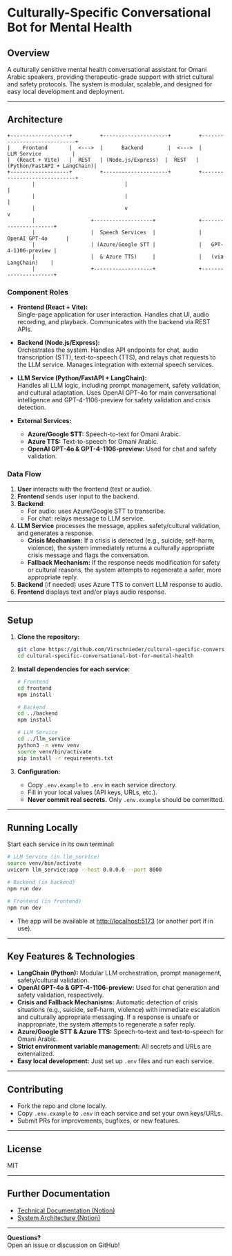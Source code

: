 # Culturally-Specific Conversational Bot for Mental Health

## Overview

A culturally sensitive mental health conversational assistant for Omani Arabic speakers, providing therapeutic-grade support with strict cultural and safety protocols. The system is modular, scalable, and designed for easy local development and deployment.

---

## Architecture

```
+-------------------+         +---------------------+         +-----------------------------+
|    Frontend       |  <--->  |      Backend        |  <--->  |        LLM Service          |
|  (React + Vite)   |  REST   | (Node.js/Express)  |  REST   | (Python/FastAPI + LangChain)|
+-------------------+         +---------------------+         +-----------------------------+
        |                             |                                  |
        |                             |                                  |
        |                             v                                  v
        |                  +-------------------+              +----------------------+
        |                  |  Speech Services  |              |   OpenAI GPT-4o      |
        |                  | (Azure/Google STT |              |   GPT-4-1106-preview |
        |                  |  & Azure TTS)     |              |   (via LangChain)    |
        |                  +-------------------+              +----------------------+
```

### Component Roles

- **Frontend (React + Vite):**  
  Single-page application for user interaction. Handles chat UI, audio recording, and playback. Communicates with the backend via REST APIs.

- **Backend (Node.js/Express):**  
  Orchestrates the system. Handles API endpoints for chat, audio transcription (STT), text-to-speech (TTS), and relays chat requests to the LLM service. Manages integration with external speech services.

- **LLM Service (Python/FastAPI + LangChain):**  
  Handles all LLM logic, including prompt management, safety validation, and cultural adaptation. Uses OpenAI GPT-4o for main conversational intelligence and GPT-4-1106-preview for safety validation and crisis detection.

- **External Services:**  
  - **Azure/Google STT:** Speech-to-text for Omani Arabic.
  - **Azure TTS:** Text-to-speech for Omani Arabic.
  - **OpenAI GPT-4o & GPT-4-1106-preview:** Used for chat and safety validation.

### Data Flow

1. **User** interacts with the frontend (text or audio).
2. **Frontend** sends user input to the backend.
3. **Backend**:
   - For audio: uses Azure/Google STT to transcribe.
   - For chat: relays message to LLM service.
4. **LLM Service** processes the message, applies safety/cultural validation, and generates a response.
   - **Crisis Mechanism:** If a crisis is detected (e.g., suicide, self-harm, violence), the system immediately returns a culturally appropriate crisis message and flags the conversation.
   - **Fallback Mechanism:** If the response needs modification for safety or cultural reasons, the system attempts to regenerate a safer, more appropriate reply.
5. **Backend** (if needed) uses Azure TTS to convert LLM response to audio.
6. **Frontend** displays text and/or plays audio response.

---

## Setup

1. **Clone the repository:**
   ```bash
   git clone https://github.com/Virschnieder/cultural-specific-conversational-bot-for-mental-health.git
   cd cultural-specific-conversational-bot-for-mental-health
   ```

2. **Install dependencies for each service:**
   ```bash
   # Frontend
   cd frontend
   npm install

   # Backend
   cd ../backend
   npm install

   # LLM Service
   cd ../llm_service
   python3 -m venv venv
   source venv/bin/activate
   pip install -r requirements.txt
   ```

3. **Configuration:**
   - Copy `.env.example` to `.env` in each service directory.
   - Fill in your local values (API keys, URLs, etc.).
   - **Never commit real secrets.** Only `.env.example` should be committed.

---

## Running Locally

Start each service in its own terminal:

```bash
# LLM Service (in llm_service)
source venv/bin/activate
uvicorn llm_service:app --host 0.0.0.0 --port 8000

# Backend (in backend)
npm run dev

# Frontend (in frontend)
npm run dev
```

- The app will be available at [http://localhost:5173](http://localhost:5173) (or another port if in use).

---

## Key Features & Technologies

- **LangChain (Python):** Modular LLM orchestration, prompt management, safety/cultural validation.
- **OpenAI GPT-4o & GPT-4-1106-preview:** Used for chat generation and safety validation, respectively.
- **Crisis and Fallback Mechanisms:** Automatic detection of crisis situations (e.g., suicide, self-harm, violence) with immediate escalation and culturally appropriate messaging. If a response is unsafe or inappropriate, the system attempts to regenerate a safer reply.
- **Azure/Google STT & Azure TTS:** Speech-to-text and text-to-speech for Omani Arabic.
- **Strict environment variable management:** All secrets and URLs are externalized.
- **Easy local development:** Just set up `.env` files and run each service.

---

## Contributing

- Fork the repo and clone locally.
- Copy `.env.example` to `.env` in each service and set your own keys/URLs.
- Submit PRs for improvements, bugfixes, or new features.

---

## License

MIT

---

## Further Documentation

- [Technical Documentation (Notion)](https://illustrious-tiglon-ff6.notion.site/Technical-Documentation-OMANI-Therapist-Voice-Backend-Implementation-2331f686ea6380e4b3cafb825ee099ad?source=copy_link)
- [System Architecture (Notion)](https://illustrious-tiglon-ff6.notion.site/OMANI-Therapist-Voice-System-Design-Model-Integration-Documentatio-2331f686ea6380a185bae2009fc9fe11?source=copy_link)

---

**Questions?**  
Open an issue or discussion on GitHub!
